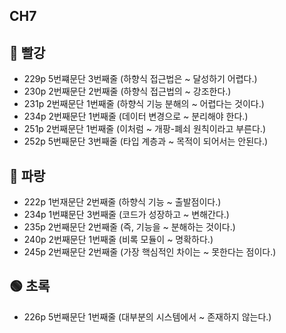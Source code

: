 ## CH7

## 🔴 빨강 
+ 229p 5번쨰문단 3번째줄 (하향식 접근법은 ~ 달성하기 어렵다.)  
+ 230p 2번째문단 2번째줄 (하향식 접근법의 ~ 강조한다.)  
+ 231p 2번째문단 1번째줄 (하향식 기능 분해의 ~ 어렵다는 것이다.)  
+ 234p 2번째문단 1번째줄 (데이터 변경으로 ~ 분리해야 한다.)  
+ 251p 2번째문단 1번째줄 (이처럼 ~ 개팡-폐쇠 원칙이라고 부른다.)  
+ 252p 5번째문단 3번째줄 (타입 계층과 ~ 목적이 되어서는 안된다.)  

## 🔵 파랑
+ 222p 1번재문단 2번째줄 (하향식 기능 ~ 출발점이다.)  
+ 234p 1번쨰문단 3번째줄 (코드가 성장하고 ~ 변해간다.)  
+ 235p 2번째문단 2번째줄 (즉, 기능을 ~ 분해하는 것이다.)  
+ 240p 2번째문단 1번째줄 (비록 모듈이 ~ 명확하다.)  
+ 245p 2번째문단 2번째줄 (가장 핵심적인 차이는 ~ 못한다는 점이다.)  

## 🟢 초록
+ 226p 5번째문단 1번째줄 (대부분의 시스템에서 ~ 존재하지 않는다.)
